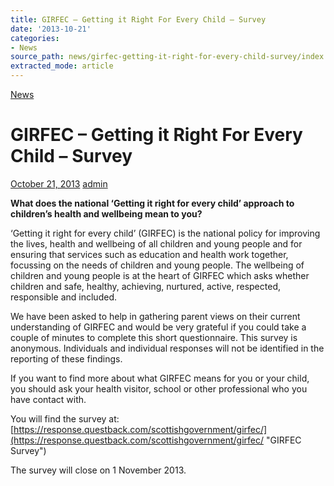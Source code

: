 ```yaml
---
title: GIRFEC – Getting it Right For Every Child – Survey
date: '2013-10-21'
categories:
- News
source_path: news/girfec-getting-it-right-for-every-child-survey/index.html
extracted_mode: article
---
```

[News](/news/)

# GIRFEC – Getting it Right For Every Child – Survey

[October 21, 2013](/news/girfec-getting-it-right-for-every-child-survey/) [admin](author/admin/)

**What does the national ‘Getting it right for every child’ approach to children’s health and wellbeing mean to you?**

‘Getting it right for every child’ (GIRFEC) is the national policy for improving the lives, health and wellbeing of all children and young people and for ensuring that services such as education and health work together, focussing on the needs of children and young people. The wellbeing of children and young people is at the heart of GIRFEC which asks whether children and safe, healthy, achieving, nurtured, active, respected, responsible and included.

We have been asked to help in gathering parent views on their current understanding of GIRFEC and would be very grateful if you could take a couple of minutes to complete this short questionnaire. This survey is anonymous. Individuals and individual responses will not be identified in the reporting of these findings.

If you want to find more about what GIRFEC means for you or your child, you should ask your health visitor, school or other professional who you have contact with.

You will find the survey at: [https://response.questback.com/scottishgovernment/girfec/](https://response.questback.com/scottishgovernment/girfec/ "GIRFEC Survey")

The survey will close on 1 November 2013.
